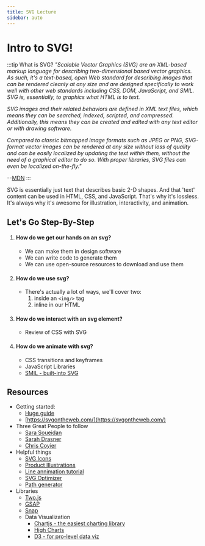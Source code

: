 ```yaml
---
title: SVG Lecture
sidebar: auto
---
```


# Intro to SVG!

:::tip What is SVG?
<i>"Scalable Vector Graphics (SVG) are an XML-based markup language for describing two-dimensional based vector graphics. As such, it's a text-based, open Web standard for describing images that can be rendered cleanly at any size and are designed specifically to work well with other web standards including CSS, DOM, JavaScript, and SMIL. SVG is, essentially, to graphics what HTML is to text.</i>

<i>SVG images and their related behaviors are defined in XML text files, which means they can be searched, indexed, scripted, and compressed. Additionally, this means they can be created and edited with any text editor or with drawing software.</i>

<i>Compared to classic bitmapped image formats such as JPEG or PNG, SVG-format vector images can be rendered at any size without loss of quality and can be easily localized by updating the text within them, without the need of a graphical editor to do so. With proper libraries, SVG files can even be localized on-the-fly."</i>

--[MDN](https://developer.mozilla.org/en-US/docs/Web/SVG)
:::

SVG is essentially just text that describes basic 2-D shapes. And that 'text' content can be used in HTML, CSS, and JavaScript. That's why it's lossless. It's always why it's awesome for illustration, interactivity, and animation.

## Let's Go Step-By-Step

1. #### How do we get our hands on an svg?
   - We can make them in design software
   - We can write code to generate them
   - We can use open-source resources to download and use them
2. #### How do we use svg?
   - There's actually a lot of ways, we'll cover two:
     1. inside an `<img/>` tag
     2. inline in our HTML
3. #### How do we interact with an svg element?
   - Review of CSS with SVG
4. #### How do we animate with svg?
   - CSS transitions and keyframes
   - JavaScript Libraries
   - [SMIL - built-into SVG](https://developer.mozilla.org/en-US/docs/Web/SVG/SVG_animation_with_SMIL)

## Resources

- Getting started:
  - [Huge guide](https://css-tricks.com/mega-list-svg-information/)
  - [https://svgontheweb.com/](https://svgontheweb.com/)
- Three Great People to follow
  - [Sara Soueidan](https://www.sarasoueidan.com/tags/svg/)
  - [Sarah Drasner](https://sarahdrasnerdesign.com/)
  - [Chris Coyier](https://chriscoyier.net/)
- Helpful things
  - [SVG Icons](https://iconsvg.xyz/)
  - [Product Illustrations](https://undraw.co/illustrations)
  - [Line annimation tutorial](https://css-tricks.com/svg-line-animation-works/)
  - [SVG Optimizer](https://jakearchibald.github.io/svgomg/)
  - [Path generator](https://jxnblk.github.io/paths/)
- Libraries
  - [Two.js](https://two.js.org/examples/)
  - [GSAP](https://greensock.com/)
  - [Snap](http://snapsvg.io/)
  - Data Visualization
    - [Chartjs - the easiest charting library](https://www.chartjs.org/)
    - [High Charts](https://www.highcharts.com/)
    - [D3 - for pro-level data viz](https://d3js.org/)
